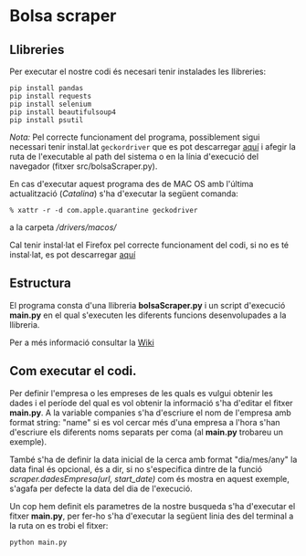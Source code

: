 # Bolsa scraper

## Llibreries

Per executar el nostre codi és necesari tenir instalades les llibreries:

```
pip install pandas
pip install requests
pip install selenium
pip install beautifulsoup4
pip install psutil
```
*Nota:* Pel correcte funcionament del programa, possiblement sigui necessari tenir instal.lat `geckordriver` que es pot descarregar [aquí](https://github.com/mozilla/geckodriver/releases) i afegir la ruta de l'executable al path del sistema o en la línia d'execució del navegador (fitxer src/bolsaScraper.py).

En cas d'executar aquest programa des de MAC OS amb l'última actualització (*Catalina*) s'ha d'executar la següent comanda:
```
% xattr -r -d com.apple.quarantine geckodriver
```
a la carpeta */drivers/macos/*

Cal tenir instal·lat el Firefox pel correcte funcionament del codi, si no es té instal·lat, es pot descarregar [aquí](https://www.mozilla.org/es-ES/firefox/new/)

## Estructura

El programa consta d'una llibreria **bolsaScraper.py** i un script d'execució **main.py** en el qual s'executen les diferents funcions desenvolupades a la llibreria.

Per a més informació consultar la [Wiki](https://github.com/alaverma/web-scraping-uoc/wiki/Pr%C3%A0ctica-1:-Web-Scraping)

## Com executar el codi.

Per definir l'empresa o les empreses de les quals es vulgui obtenir les dades i el període del qual es vol obtenir la informació s'ha d'editar el fitxer **main.py**. A la variable companies s'ha d'escriure el nom de l'empresa amb format string: "name" si es vol cercar més d'una empresa a l'hora s'han d'escriure els diferents noms separats per coma (al **main.py** trobareu un exemple).

També s'ha de definir la data inicial de la cerca amb format "dia/mes/any" la data final és opcional, és a dir, si no s'especifica dintre de la funció *scraper.dadesEmpresa(url, start_date)* com és mostra en aquest exemple, s'agafa per defecte la data del dia de l'execució.

Un cop hem definit els parametres de la nostre busqueda s'ha d'executar el fitxer **main.py**, per fer-ho s'ha d'executar la següent linia des del terminal a la ruta on es trobi el fitxer:

```
python main.py

